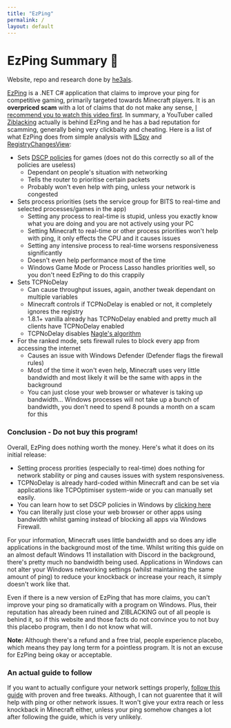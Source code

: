 ```yaml
---
title: "EzPing"
permalink: /
layout: default
---
```


# EzPing Summary 🚫
Website, repo and research done by [he3als](https://github.com/he3als). 

[EzPing](https://ezping.gg/) is a .NET C# application that claims to improve your ping for competitive gaming, primarily targeted towards Minecraft players. It is an **overpriced scam** with a lot of claims that do not make any sense, [I recommend you to watch this video first](https://www.youtube.com/watch?v=tyhVoeyi4r8). In summary, a YouTuber called [Ziblacking](https://www.youtube.com/c/Ziblacking) actually is behind EzPing and he has a bad reputation for scamming, generally being very clickbaity and cheating. Here is a list of what EzPing does from simple analysis with [ILSpy](https://github.com/icsharpcode/ILSpy) and [RegistryChangesView](https://www.nirsoft.net/utils/registry_changes_view.html):

- Sets [DSCP policies](https://en.wikipedia.org/wiki/Differentiated_services) for games (does not do this correctly so all of the policies are useless)
  - Dependant on people's situation with networking
  - Tells the router to prioritise certain packets
  - Probably won't even help with ping, unless your network is congested
- Sets process priorities (sets the service group for BITS to real-time and selected processes/games in the app)
  - Setting any process to real-time is stupid, unless you exactly know what you are doing and you are not actively using your PC
  - Setting Minecraft to real-time or other process priorities won't help with ping, it only effects the CPU and it causes issues
  - Setting any intensive process to real-time worsens responsiveness significantly 
  - Doesn't even help performance most of the time
  - Windows Game Mode or Process Lasso handles priorities well, so you don't need EzPing to do this crappily
- Sets TCPNoDelay
  - Can cause throughput issues, again, another tweak dependant on multiple variables
  - Minecraft controls if TCPNoDelay is enabled or not, it completely ignores the registry
  - 1.8.1+ vanilla already has TCPNoDelay enabled and pretty much all clients have TCPNoDelay enabled
  - TCPNoDelay disables [Nagle's algorithm](https://en.wikipedia.org/wiki/Nagle%27s_algorithm)
- For the ranked mode, sets firewall rules to block every app from accessing the internet
  - Causes an issue with Windows Defender (Defender flags the firewall rules)
  - Most of the time it won't even help, Minecraft uses very little bandwidth and most likely it will be the same with apps in the background
  - You can just close your web browser or whatever is taking up bandwidth... Windows processes will not take up a bunch of bandwidth, you don't need to spend 8 pounds a month on a scam for this

### Conclusion - Do not buy this program!
Overall, EzPing does nothing worth the money. Here's what it does on its initial release:
- Setting process prorities (especially to real-time) does nothing for network stability or ping and causes issues with system responsiveness. 
- TCPNoDelay is already hard-coded within Minecraft and can be set via applications like TCPOptimiser system-wide or you can manually set easily. 
- You can learn how to set DSCP policies in Windows by [clicking here](https://en.wikipedia.org/wiki/Differentiated_services) 
- You can literally just close your web browser or other apps using bandwidth whilst gaming instead of blocking all apps via Windows Firewall. 

For your information, Minecraft uses little bandwidth and so does any idle applications in the background most of the time. Whilst writing this guide on an almost default Windows 11 installation with Discord in the background, there's pretty much no bandwidth being used. Applications in Windows can not alter your Windows networking settings (whilst maintaining the same amount of ping) to reduce your knockback or increase your reach, it simply doesn't work like that.

Even if there is a new version of EzPing that has more claims, you can't improve your ping so dramatically with a program on Windows. Plus, their reputation has already been ruined and ZIBLACKING out of all people is behind it, so if this website and those facts do not convince you to not buy this placebo program, then I do not know what will.

**Note:** Although there's a refund and a free trial, people experience placebo, which means they pay long term for a pointless program. It is not an excuse for EzPing being okay or acceptable.

### An actual guide to follow
If you want to actually configure your network settings properly, [follow this guide](https://github.com/djdallmann/GamingPCSetup/blob/master/CONTENT/DOCS/NETWORK/README.md) with proven and free tweaks. Although, I can not guarentee that it will help with ping or other network issues. It won't give your extra reach or less knockback in Minecraft either, unless your ping somehow changes a lot after following the guide, which is very unlikely.
